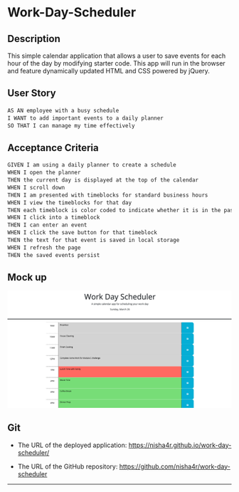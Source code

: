 # Work-Day-Scheduler

## Description

This simple calendar application that allows a user to save events for each hour of the day by modifying starter code. This app will run in the browser and feature dynamically updated HTML and CSS powered by jQuery.


## User Story

```md
AS AN employee with a busy schedule
I WANT to add important events to a daily planner
SO THAT I can manage my time effectively
```

## Acceptance Criteria

```md
GIVEN I am using a daily planner to create a schedule
WHEN I open the planner
THEN the current day is displayed at the top of the calendar
WHEN I scroll down
THEN I am presented with timeblocks for standard business hours
WHEN I view the timeblocks for that day
THEN each timeblock is color coded to indicate whether it is in the past, present, or future
WHEN I click into a timeblock
THEN I can enter an event
WHEN I click the save button for that timeblock
THEN the text for that event is saved in local storage
WHEN I refresh the page
THEN the saved events persist
```

## Mock up
<!-- @TODO: create ticket to review/update image) -->
![A user clicks on slots on the color-coded calendar and edits the events.](./assets/images/work-day-scheduler.png)

## Git

* The URL of the deployed application: https://nisha4r.github.io/work-day-scheduler/

* The URL of the GitHub repository:  https://github.com/nisha4r/work-day-scheduler
- - -
